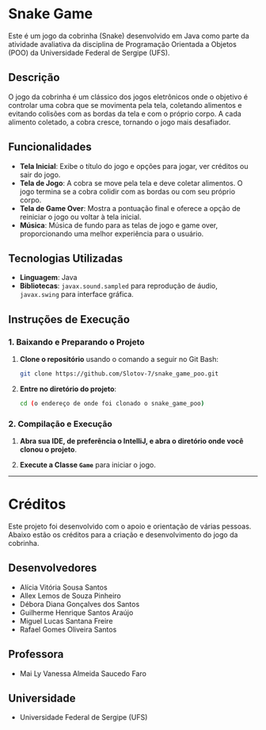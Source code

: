 # Snake Game

Este é um jogo da cobrinha (Snake) desenvolvido em Java como parte da atividade avaliativa da disciplina de Programação Orientada a Objetos (POO) da Universidade Federal de Sergipe (UFS).

## Descrição

O jogo da cobrinha é um clássico dos jogos eletrônicos onde o objetivo é controlar uma cobra que se movimenta pela tela, coletando alimentos e evitando colisões com as bordas da tela e com o próprio corpo. A cada alimento coletado, a cobra cresce, tornando o jogo mais desafiador.

## Funcionalidades

- **Tela Inicial**: Exibe o título do jogo e opções para jogar, ver créditos ou sair do jogo.
- **Tela de Jogo**: A cobra se move pela tela e deve coletar alimentos. O jogo termina se a cobra colidir com as bordas ou com seu próprio corpo.
- **Tela de Game Over**: Mostra a pontuação final e oferece a opção de reiniciar o jogo ou voltar à tela inicial.
- **Música**: Música de fundo para as telas de jogo e game over, proporcionando uma melhor experiência para o usuário.

## Tecnologias Utilizadas

- **Linguagem**: Java
- **Bibliotecas**: `javax.sound.sampled` para reprodução de áudio, `javax.swing` para interface gráfica.

## Instruções de Execução

### 1. **Baixando e Preparando o Projeto**

1. **Clone o repositório** usando o comando a seguir no Git Bash:
   ```bash
   git clone https://github.com/Slotov-7/snake_game_poo.git
   ```

2. **Entre no diretório do projeto**:
   ```bash
   cd (o endereço de onde foi clonado o snake_game_poo)
   ```

### 2. **Compilação e Execução**

1. **Abra sua IDE, de preferência o IntelliJ, e abra o diretório onde você clonou o projeto**.

2. **Execute a Classe `Game`** para iniciar o jogo.

---

# Créditos

Este projeto foi desenvolvido com o apoio e orientação de várias pessoas. Abaixo estão os créditos para a criação e desenvolvimento do jogo da cobrinha.

## Desenvolvedores

- Alícia Vitória Sousa Santos
- Allex Lemos de Souza Pinheiro
- Débora Diana Gonçalves dos Santos
- Guilherme Henrique Santos Araújo
- Miguel Lucas Santana Freire
- Rafael Gomes Oliveira Santos


## Professora

- Mai Ly Vanessa Almeida Saucedo Faro

## Universidade

-  Universidade Federal de Sergipe (UFS)


   
